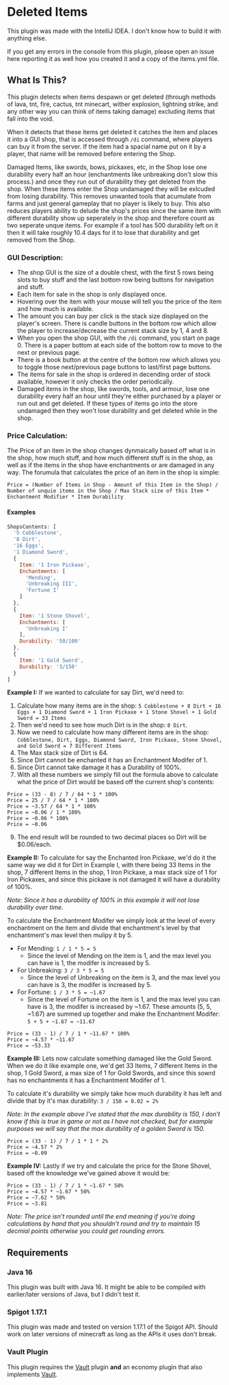 # Deleted Items
This plugin was made with the IntelliJ IDEA. I don't know how to build it with anything else.

If you get any errors in the console from this plugin, please open an issue here reporting it as well how you created it and a copy of the items.yml file.

## What Is This?

This plugin detects when items despawn or get deleted (through methods of lava, tnt, fire, cactus, tnt minecart, wither explosion, lightning strike, and any other way you can think of items taking damage) excluding items that fall into the void.

When it detects that these items get deleted it catches the item and places it into a GUI shop, that is accessed through `/di` command, where players can buy it from the server. If the item had a spacial name put on it by a player, that name will be removed before entering the Shop.

Damaged Items, like swords, bows, pickaxes, etc, in the Shop lose one durability every half an hour (enchantments like unbreaking don't slow this process.) and once they run out of durability they get deleted from the shop. When these items enter the Shop undamaged they will be exlcuded from losing durability. This removes unwanted tools that acumulate from farms and just general gameplay that no player is likely to buy. This also reduces players ability to delude the shop's prices since the same item with different durability show up seperately in the shop and therefore count as two seperate unque items. For example if a tool has 500 durability left on it then it will take roughly 10.4 days for it to lose that durability and get removed from the Shop.

### GUI Description:
 - The shop GUI is the size of a double chest, with the first 5 rows being slots to buy stuff and the last bottom row being buttons for navigation and stuff.
 - Each item for sale in the shop is only displayed once.
 - Hovering over the item with your mouse will tell you the price of the item and how much is available.
 - The amount you can buy per click is the stack size displayed on the player's screen. There is candle buttons in the bottom row which allow the player to increase/decrease the current stack size by 1, 4 and 8.
 - When you open the shop GUI, with the `/di` command, you start on page 0. There is a paper bottom at each side of the bottom row to move to the next or previous page.
 - There is a book button at the centre of the bottom row which allows you to toggle those next/previous page buttons to last/first page buttons.
 - The items for sale in the shop is ordered in decending order of stock available, however it only checks the order periodically.
 - Damaged items in the shop, like swords, tools, and armour, lose one durability every half an hour until they're either purchased by a player or run out and get deleted. If these types of items go into the store undamaged then they won't lose durability and get deleted while in the shop.

### Price Calculation:

The Price of an item in the shop changes dynmaically based off what is in the shop, how much stuff, and how much different stuff is in the shop, as well as if the items in the shop have enchantments or are damaged in any way. The forumula that calculates the price of an item in the shop is simple:

`Price = (Number of Items in Shop - Amount of this Item in the Shop) / Number of unquie items in the Shop / Max Stack size of this Item * Enchantment Modifier * Item Durability`

#### Examples
```JavaScript
ShopsContents: [
  '5 Cobblestone',
  '8 Dirt',
  '16 Eggs',
  '1 Diamond Sword',
  {
    Item: '1 Iron Pickaxe',
    Enchantments: [
      'Mending',
      'Unbreaking III',
      'Fortune I'
    ]
  },
  {
    Item: '1 Stone Shovel',
    Enchantments: [
      'Unbreaking I'
    ],
    Durability: '50/100'
  },
  {
    Item: '1 Gold Sword',
    Durability: '3/150'
  }
]
```

**Example I:**
If we wanted to calculate for say Dirt, we'd need to:
1. Calculate how many items are in the shop: `5 Cobblestone + 8 Dirt + 16 Eggs + 1 Diamond Sword + 1 Iron Pickaxe + 1 Stone Shovel + 1 Gold Sword = 33 Items`
2. Then we'd need to see how much Dirt is in the shop: `8 Dirt`.
4. Now we need to calculate how many different items are in the shop: `Cobblestone, Dirt, Eggs, Diamond Sword, Iron Pickaxe, Stone Shovel, and Gold Sword = 7 Different Items`
5. The Max stack size of Dirt is 64.
6. Since Dirt cannot be enchanted it has an Enchantment Modifer of 1.
7. Since Dirt cannot take damage it has a Durability of 100%.
8. With all these numbers we simply fill out the formula above to calculate what the price of Dirt would be based off the current shop's contents:
```
Price = (33 - 8) / 7 / 64 * 1 * 100%
Price = 25 / 7 / 64 * 1 * 100%
Price = ~3.57 / 64 * 1 * 100%
Price = ~0.06 / 1 * 100%
Price = ~0.06 * 100%
Price = ~0.06
```
9. The end result will be rounded to two decimal places so Dirt will be $0.06/each.

**Example II:**
To calculate for say the Enchanted Iron Pickaxe, we'd do it the same way we did it for Dirt in Example I, with there being 33 Items in the shop, 7 different Items in the shop, 1 Iron Pickaxe, a max stack size of 1 for Iron Pickaxes, and since this pickaxe is not damaged it will have a durability of 100%.

*Note: Since it has a durability of 100% in this example it will not lose durability over time.*

To calculate the Enchantment Modifer we simply look at the level of every enchantment on the item and divide that enchantment's level by that enchantment's max level then mulipy it by 5.
 - For Mending: `1 / 1 * 5 = 5`
   - Since the level of Mending on the item is 1, and the max level you can have is 1, the modifer is increased by 5.
 - For Unbreaking: `3 / 3 * 5 = 5`
   - Since the level of Unbreaking on the item is 3, and the max level you can have is 3, the modifer is increased by 5.
 - For Fortune: `1 / 3 * 5 = ~1.67`
   - Since the level of Fortune on the item is 1, and the max level you can have is 3, the modifer is increased by ~1.67.
These amounts (5, 5, ~1.67) are summed up together and make the Enchantment Modifer: `5 + 5 + ~1.67 = ~11.67`
```
Price = (33 - 1) / 7 / 1 * ~11.67 * 100%
Price = ~4.57 * ~11.67
Price = ~53.33
```

**Example III:**
Lets now calculate something damaged like the Gold Sword. When we do it like example one, we'd get 33 Items, 7 different Items in the shop, 1 Gold Sword, a max size of 1 for Gold Swords, and since this sowrd has no enchantments it has a Enchantment Modifer of 1.

To calculate it's durability we simply take how much durability it has left and divide that by it's max durability: `3 / 150 = 0.02 = 2%`

*Note: In the example above I've stated that the max durability is 150, I don't know if this is true in game or not as I have not checked, but for example purposes we will say that the max durability of a golden Sword is 150.*

```
Price = (33 - 1) / 7 / 1 * 1 * 2%
Price = ~4.57 * 2%
Price = ~0.09
```

**Example IV:**
Lastly if we try and calculate the price for the Stone Shovel, based off the knowledge we've gained above it would be:
```
Price = (33 - 1) / 7 / 1 * ~1.67 * 50%
Price = ~4.57 * ~1.67 * 50%
Price = ~7.62 * 50%
Price = ~3.81
```
*Note: The price isn't rounded until the end meaning if you're doing calculations by hand that you shouldn't round and try to maintain 15 decmial points otherwise you could get rounding errors.*

## Requirements

### Java 16

This plugin was built with Java 16. It might be able to be compiled with earlier/later versions of Java, but I didn't test it.

### Spigot 1.17.1

This plugin was made and tested on version 1.17.1 of the Spigot API. Should work on later versions of minecraft as long as the APIs it uses don't break.

### Vault Plugin

This plugin requires the [Vault](https://www.spigotmc.org/resources/vault.34315/) plugin **and** an economy plugin that also implements [Vault](https://www.spigotmc.org/resources/vault.34315/).
